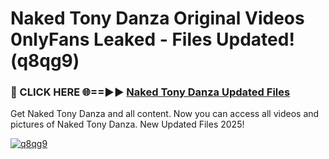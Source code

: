 # Naked Tony Danza Original Videos 0nlyFans Leaked - Files Updated! (q8qg9)

<h3>🔴 CLICK HERE 🌐==►► <a href="https://tinyurl.com/up5wt9bj" rel="nofollow">Naked Tony Danza Updated Files</a></h3>

Get Naked Tony Danza and all content. Now you can access all videos and pictures of Naked Tony Danza. New Updated Files 2025!

[![q8qg9](https://i.imgur.com/ABiUzMV.gif)](https://tinyurl.com/up5wt9bj)
